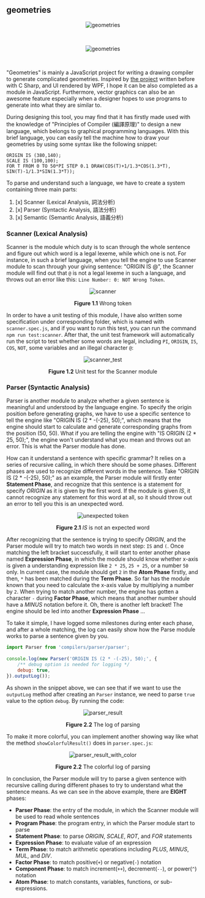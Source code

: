 ## geometries

<p align="center">
    <img alt="geometries" src="./docs/logo.png" />
</p>

<br />

<p align="center">
    <img alt="geometries" src="./docs/series.png" />
</p>

<br />

"Geometries" is mainly a JavaScript project for writing a drawing compiler to generate complicated geometries. Inspired by [the project](https://github.com/aleen42/FuncDrawCompiler) written before with C Sharp, and UI rendered by WPF, I hope it can be also completed as a module in JavaScript. Furthermore, vector graphics can also be an awesome feature especially when a designer hopes to use programs to generate into what they are similar to.

During designing this tool, you may find that it has firstly made used with the knowledge of "Principles of Compiler (編譯原理)" to design a new language, which belongs to graphical programming languages. With this brief language, you can easily tell the machine how to draw your geometries by using some syntax like the following snippet:

```
ORIGIN IS (380,140);
SCALE IS (100,100);
FOR T FROM 0 TO 50*PI STEP 0.1 DRAW(COS(T)+1/1.3*COS(1.3*T), SIN(T)-1/1.3*SIN(1.3*T));
```

To parse and understand such a language, we have to create a system containing three main parts:
 
 1. [x] Scanner (Lexical Analysis, 詞法分析)
 2. [x] Parser (Syntactic Analysis, 語法分析)
 3. [x] Semantic (Semantic Analysis, 語義分析)
 
### Scanner (Lexical Analysis)
 
Scanner is the module which duty is to scan through the whole sentence and figure out which word is a legal lexeme, while which one is not. For instance, in such a brief language, when you tell the engine to use Scanner module to scan through your giving sentence: "ORIGIN IS @", the Scanner module will find out that `@` is not a legal lexeme in such a language, and throws out an error like this: `Line Number: 0: NOT Wrong Token`.

<p align="center">
    <img alt="scanner" src="./docs/scanner_wrong_token.jpg" />
</p>
<p align="center">
    <strong>Figure 1.1</strong> Wrong token
</p>

In order to have a unit testing of this module, I have also written some specification under corresponding folder, which is named with `scanner.spec.js`, and if you want to run this test, you can run the command `npm run test:scanner`. After that, the unit test framework will automatically run the script to test whether some words are legal, including `PI`, `ORIGIN`, `IS`, `COS`, `NOT`, some variables and an illegal character `@`:

<p align="center">
    <img alt="scanner_test" src="./docs/scanner_test.jpg" />
</p>
<p align="center">
    <strong>Figure 1.2</strong> Unit test for the Scanner module 
</p>

### Parser (Syntactic Analysis)

Parser is another module to analyze whether a given sentence is meaningful and understood by the language engine. To specify the origin position before generating graphs, we have to use a specific sentence to tell the engine like "ORIGIN IS (2 * -(-25), 50);", which means that the engine should start to calculate and generate corresponding graphs from the position (50, 50). What if you are telling the engine with "IS ORIGIN (2 * 25, 50);", the engine won't understand what you mean and throws out an error. This is what the Parser module has done.

How can it understand a sentence with specific grammar? It relies on a series of recursive calling, in which there should be some phases. Different phases are used to recognize different words in the sentence. Take "ORIGIN IS (2 * -(-25), 50);" as an example, the Parser module will firstly enter **Statement Phase**, and recognize that this sentence is a statement for specify *ORIGIN* as it is given by the first word. If the module is given *IS*, it cannot recognize any statement for this word at all, so it should throw out an error to tell you this is an unexpected word.

<p align="center">
    <img alt="unexpected token" src="./docs/unexpected_token.jpg" />
</p>
<p align="center">
    <strong>Figure 2.1</strong> <i>IS</i> is not an expected word 
</p>

After recognizing that the sentence is trying to specify *ORIGIN*, and the Parser module will try to match two words in next step: `IS` and `(`. Once matching the left bracket successfully, it will start to enter another phase named **Expression Phase**, in which the module should know whether x-axis is given a understanding expression like `2 * 25`, `25 + 25`, or a number `50` only. In current case, the module should get `2` in the **Atom Phase** firstly, and then, `*` has been matched during the **Term Phase**. So far has the module known that you need to calculate the x-axis value by multiplying a number by `2`. When trying to match another number, the engine has gotten a character `-` during **Factor Phase**, which means that another number should have a *MINUS* notation before it. Oh, there is another left bracket! The engine should be led into another **Expression Phase** ...

To take it simple, I have logged some milestones during enter each phase, and after a whole matching, the log can easily show how the Parse module works to parse a sentence given by you.

```js
import Parser from 'compilers/parser/parser';
   
console.log(new Parser('ORIGIN IS (2 * -(-25), 50);', {
    /** debug option is needed for logging */ 
    debug: true,
}).outputLog());
```

As shown in the snippet above, we can see that if we want to use the `outputLog` method after creating an `Parser` instance, we need to parse `true` value to the option `debug`. By running the code:

<p align="center">
    <img alt="parser_result" src="./docs/parser_result.jpg" />
</p>
<p align="center">
    <strong>Figure 2.2</strong> The log of parsing
</p>

To make it more colorful, you can implement another showing way like what the method `showColorfulResult()` does in `parser.spec.js`:

<p align="center">
    <img alt="parser_result_with_color" src="./docs/parser_result_with_color.jpg" />
</p>
<p align="center">
    <strong>Figure 2.2</strong> The colorful log of parsing
</p>

In conclusion, the Parser module will try to parse a given sentence with recursive calling during different phases to try to understand what the sentence means. As we can see in the above example, there are **EIGHT** phases:
 
 - **Parser Phase**: the entry of the module, in which the Scanner module will be used to read whole sentences
 - **Program Phase**: the program entry, in which the Parser module start to parse
 - **Statement Phase**: to parse *ORIGIN*, *SCALE*, *ROT*, and *FOR* statements
 - **Expression Phase**: to evaluate value of an expression
 - **Term Phase**: to match arithmetic operations including *PLUS*, *MINUS*, *MUL*, and *DIV*.
 - **Factor Phase**: to match positive(`+`) or negative(`-`) notation
 - **Component Phase**: to match increment(`++`), decrement(`--`), or power(`^`) notation
 - **Atom Phase**: to match constants, variables, functions, or sub-expressions.
